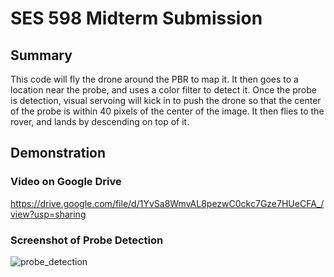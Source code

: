 # SES 598 Midterm Submission

## Summary

This code will fly the drone around the PBR to map it. It then goes to a location near the probe, and uses a color filter to detect it. Once the probe is detection, visual servoing will kick in to push the drone so that the center of the probe is within 40 pixels of the center of the image. It then flies to the rover, and lands by descending on top of it.

## Demonstration

### Video on Google Drive
https://drive.google.com/file/d/1YvSa8WmvAL8pezwC0ckc7Gze7HUeCFA_/view?usp=sharing

### Screenshot of Probe Detection
![probe_detection](https://user-images.githubusercontent.com/82643627/160675824-5090c96c-e79e-42a5-9cc2-d7f46f6a833e.png)
